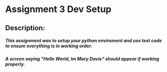 # Assignment 3 Dev Setup
## Description:
##### This assignment was to setup your python enviroment and use test code to ensure everything is in working order.
##### A screen saying "Hello World, Im Mary Davis" should appear if working properly.
